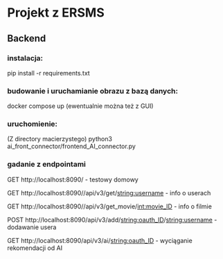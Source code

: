 # Projekt z ERSMS


## Backend

### instalacja:
pip install -r requirements.txt

### budowanie i uruchamianie obrazu z bazą danych:
docker compose up (ewentualnie można też z GUI)

### uruchomienie:
(Z directory macierzystego)
python3 ai_front_connector/frontend_AI_connector.py

### gadanie z endpointami

GET http://localhost:8090/ - testowy domowy

GET http://localhost:8090//api/v3/get/<string:username> - info o userach

GET http://localhost:8090//api/v3/get_movie/<int:movie_ID> - info o filmie

POST http://localhost:8090/api/v3/add/<string:oauth_ID>/<string:username> - dodawanie usera

GET http://localhost:8090/api/v3/ai/<string:oauth_ID> - wyciąganie rekomendacji od AI